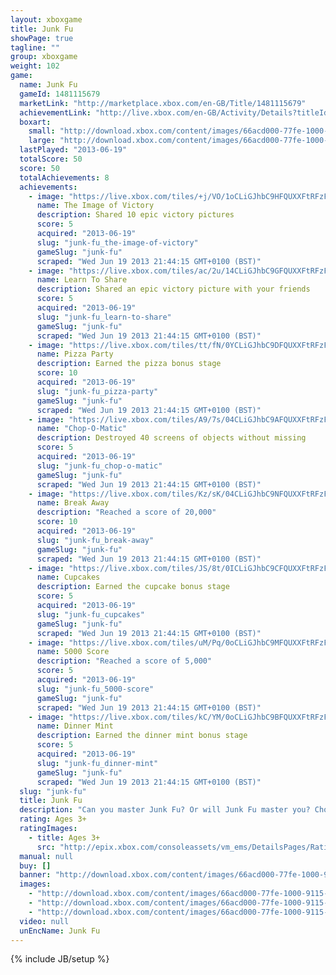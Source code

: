 ```yaml
---
layout: xboxgame
title: Junk Fu
showPage: true
tagline: ""
group: xboxgame
weight: 102
game: 
  name: Junk Fu
  gameId: 1481115679
  marketLink: "http://marketplace.xbox.com/en-GB/Title/1481115679"
  achievementLink: "http://live.xbox.com/en-GB/Activity/Details?titleId=1481115679"
  boxart: 
    small: "http://download.xbox.com/content/images/66acd000-77fe-1000-9115-d8025848081f/2057/boxartsm.jpg"
    large: "http://download.xbox.com/content/images/66acd000-77fe-1000-9115-d8025848081f/2057/boxartlg.jpg"
  lastPlayed: "2013-06-19"
  totalScore: 50
  score: 50
  totalAchievements: 8
  achievements: 
    - image: "https://live.xbox.com/tiles/+j/VO/1oCLiGJhbC9HFQUXXFtRFzFmL2FjaC8wLzMAAAAA5+fn+WE14Q==.jpg"
      name: The Image of Victory
      description: Shared 10 epic victory pictures
      score: 5
      acquired: "2013-06-19"
      slug: "junk-fu_the-image-of-victory"
      gameSlug: "junk-fu"
      scraped: "Wed Jun 19 2013 21:44:15 GMT+0100 (BST)"
    - image: "https://live.xbox.com/tiles/ac/2u/14CLiGJhbC9GFQUXXFtRFzFmL2FjaC8wLzIAAAAA5+fn+IHNcg==.jpg"
      name: Learn To Share
      description: Shared an epic victory picture with your friends
      score: 5
      acquired: "2013-06-19"
      slug: "junk-fu_learn-to-share"
      gameSlug: "junk-fu"
      scraped: "Wed Jun 19 2013 21:44:15 GMT+0100 (BST)"
    - image: "https://live.xbox.com/tiles/tt/fN/0YCLiGJhbC9DFQUXXFtRFzFmL2FjaC8wLzcAAAAA5+fn-uLXrQ==.jpg"
      name: Pizza Party
      description: Earned the pizza bonus stage
      score: 10
      acquired: "2013-06-19"
      slug: "junk-fu_pizza-party"
      gameSlug: "junk-fu"
      scraped: "Wed Jun 19 2013 21:44:15 GMT+0100 (BST)"
    - image: "https://live.xbox.com/tiles/A9/7s/04CLiGJhbC9AFQUXXFtRFzFmL2FjaC8wLzQAAAAA5+fn-MPeGA==.jpg"
      name: "Chop-O-Matic"
      description: Destroyed 40 screens of objects without missing
      score: 5
      acquired: "2013-06-19"
      slug: "junk-fu_chop-o-matic"
      gameSlug: "junk-fu"
      scraped: "Wed Jun 19 2013 21:44:15 GMT+0100 (BST)"
    - image: "https://live.xbox.com/tiles/Kz/sK/04CLiGJhbC9NFQUXXFtRFzFmL2FjaC8wLzkAAAAA5+fn-CU7MA==.jpg"
      name: Break Away
      description: "Reached a score of 20,000"
      score: 10
      acquired: "2013-06-19"
      slug: "junk-fu_break-away"
      gameSlug: "junk-fu"
      scraped: "Wed Jun 19 2013 21:44:15 GMT+0100 (BST)"
    - image: "https://live.xbox.com/tiles/JS/8t/0ICLiGJhbC9CFQUXXFtRFzFmL2FjaC8wLzYAAAAA5+fn-wIvPg==.jpg"
      name: Cupcakes
      description: Earned the cupcake bonus stage
      score: 5
      acquired: "2013-06-19"
      slug: "junk-fu_cupcakes"
      gameSlug: "junk-fu"
      scraped: "Wed Jun 19 2013 21:44:15 GMT+0100 (BST)"
    - image: "https://live.xbox.com/tiles/uM/Pq/0oCLiGJhbC9MFQUXXFtRFzFmL2FjaC8wLzgAAAAA5+fn-cXDow==.jpg"
      name: 5000 Score
      description: "Reached a score of 5,000"
      score: 5
      acquired: "2013-06-19"
      slug: "junk-fu_5000-score"
      gameSlug: "junk-fu"
      scraped: "Wed Jun 19 2013 21:44:15 GMT+0100 (BST)"
    - image: "https://live.xbox.com/tiles/kC/YM/0oCLiGJhbC9BFQUXXFtRFzFmL2FjaC8wLzUAAAAA5+fn-SMmiw==.jpg"
      name: Dinner Mint
      description: Earned the dinner mint bonus stage
      score: 5
      acquired: "2013-06-19"
      slug: "junk-fu_dinner-mint"
      gameSlug: "junk-fu"
      scraped: "Wed Jun 19 2013 21:44:15 GMT+0100 (BST)"
  slug: "junk-fu"
  title: Junk Fu
  description: "Can you master Junk Fu? Or will Junk Fu master you? Chop, kick, and smash junk as it flies off a junkyard conveyor belt. Turn junk into junk food by cranking up your calorie burn! The more you move, the more you burn. The more you burn, the more goodies you earn!"
  rating: Ages 3+
  ratingImages: 
    - title: Ages 3+
      src: "http://epix.xbox.com/consoleassets/vm_ems/DetailsPages/RatingSystemID/14/default/Values/14001.png"
  manual: null
  buy: []
  banner: "http://download.xbox.com/content/images/66acd000-77fe-1000-9115-d8025848081f/1033/banner.png"
  images: 
    - "http://download.xbox.com/content/images/66acd000-77fe-1000-9115-d8025848081f/1033/screenlg1.jpg"
    - "http://download.xbox.com/content/images/66acd000-77fe-1000-9115-d8025848081f/1033/screenlg2.jpg"
    - "http://download.xbox.com/content/images/66acd000-77fe-1000-9115-d8025848081f/1033/screenlg3.jpg"
  video: null
  unEncName: Junk Fu
---
```

{% include JB/setup %}